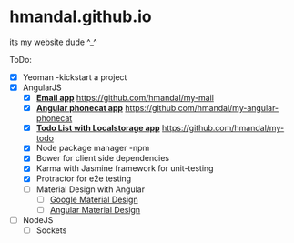 # hmandal.github.io
its my website dude ^_^

ToDo:
- [x] Yeoman \-kickstart a project
- [x] AngularJS
    - [x] **[Email app](https://cdn.rawgit.com/hmandal/my-mail/b1af26c66296b8a4b5539df861b6288013fff485/app/index.html#/)** https://github.com/hmandal/my-mail
    - [x] **[Angular phonecat app](https://cdn.rawgit.com/hmandal/my-angular-phonecat/2510ede021745eb3bd011d3fd9f92428480e85c7/app/index.html#/phones)** https://github.com/hmandal/my-angular-phonecat
    - [x] **[Todo List with Localstorage app](https://cdn.rawgit.com/hmandal/my-todo/16cb2d793a587b60681f143d902020a4f813734e/app/index.html)** https://github.com/hmandal/my-todo
    - [x] Node package manager -npm
    - [x] Bower for client side dependencies
    - [x] Karma with Jasmine framework for unit-testing
    - [x] Protractor for e2e testing
    - [ ] Material Design with Angular
      - [ ] [Google Material Design](https://www.google.com/design/spec/material-design/introduction.html)
      - [ ] [Angular Material Design](https://material.angularjs.org/latest/)
- [ ] NodeJS
  - [ ] Sockets
